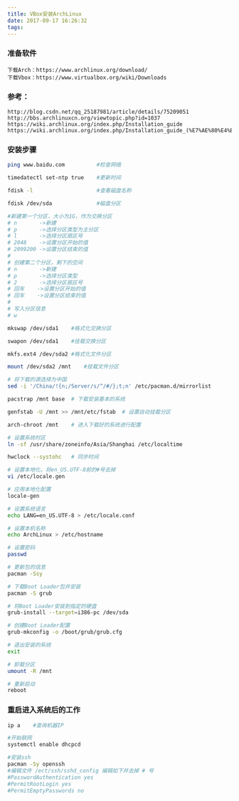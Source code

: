 ```yaml
---
title: VBox安装ArchLinux
date: 2017-09-17 16:26:32
tags:
---
```


### 准备软件
	下载Arch：https://www.archlinux.org/download/
	下载Vbox：https://www.virtualbox.org/wiki/Downloads

### 参考：
	http://blog.csdn.net/qq_25187981/article/details/75209051
	http://bbs.archlinuxcn.org/viewtopic.php?id=1037
	https://wiki.archlinux.org/index.php/Installation_guide
	https://wiki.archlinux.org/index.php/Installation_guide_(%E7%AE%80%E4%BD%93%E4%B8%AD%E6%96%87)

### 安装步骤
``` bash
ping www.baidu.com			#检查网络

timedatectl set-ntp true	#更新时间

fdisk -l					#查看磁盘名称

fdisk /dev/sda				#磁盘分区

#新建第一个分区，大小为1G，作为交换分区
# n		  ->新建
# p  	  ->选择分区类型为主分区
# l       ->选择分区扇区号
# 2048    ->设置分区开始的值
# 2099200 ->设置分区结束的值
#
# 创建第二个分区，剩下的空间
# n		  ->新建
# p  	  ->选择分区类型
# 2       ->选择分区扇区号
# 回车    ->设置分区开始的值
# 回车    ->设置分区结束的值
#
# 写入分区信息
# w

mkswap /dev/sda1	#格式化交换分区

swapon /dev/sda1	#挂载交换分区

mkfs.ext4 /dev/sda2	#格式化文件分区

mount /dev/sda2 /mnt	#挂载文件分区

# 将下载的源选择为中国
sed -i '/China/!{n;/Server/s/^/#/};t;n' /etc/pacman.d/mirrorlist

pacstrap /mnt base	# 下载安装基本的系统

genfstab -U /mnt >> /mnt/etc/fstab	# 设置自动挂载分区

arch-chroot /mnt	# 进入下载好的系统进行配置

# 设置系统时区
ln -sf /usr/share/zoneinfo/Asia/Shanghai /etc/localtime

hwclock --systohc	# 同步时间

# 设置本地化，将en_US.UTF-8前的#号去掉
vi /etc/locale.gen

# 应用本地化配置
locale-gen

# 设置系统语言
echo LANG=en_US.UTF-8 > /etc/locale.conf

# 设置本机名称
echo ArchLinux > /etc/hostname

# 设置密码
passwd

# 更新包的信息
pacman -Ssy

# 下载Boot Loader包并安装
pacman -S grub

# 将Boot Loader安装到指定的硬盘
grub-install --target=i386-pc /dev/sda

# 创建Boot Loader配置
grub-mkconfig -o /boot/grub/grub.cfg

# 退出安装的系统
exit

# 卸载分区
umount -R /mnt

# 重新启动
reboot
```

### 重启进入系统后的工作
``` bash
ip a	#查询机器IP 

#开始联网
systemctl enable dhcpcd

#安装ssh
pacman -Sy openssh
#编辑文件 /ect/ssh/sshd_config 编辑如下并去掉 # 号
#PasswordAuthentication yes
#PermitRootLogin yes 	
#PermitEmptyPasswords no

```


